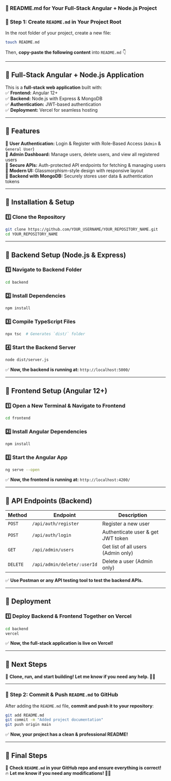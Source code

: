 ### **🚀 README.md for Your Full-Stack Angular + Node.js Project**  

### **📌 Step 1: Create `README.md` in Your Project Root**  
In the root folder of your project, create a new file:  
```sh
touch README.md
```
Then, **copy-paste the following content** into `README.md` 👇  

---

## **🚀 Full-Stack Angular + Node.js Application**  
This is a **full-stack web application** built with:  
✅ **Frontend:** Angular 12+  
✅ **Backend:** Node.js with Express & MongoDB  
✅ **Authentication:** JWT-based authentication  
✅ **Deployment:** Vercel for seamless hosting  

---

## **📌 Features**
🔹 **User Authentication:** Login & Register with Role-Based Access (`Admin` & `General User`)  
🔹 **Admin Dashboard:** Manage users, delete users, and view all registered users  
🔹 **Secure APIs:** Auth-protected API endpoints for fetching & managing users  
🔹 **Modern UI:** Glassmorphism-style design with responsive layout  
🔹 **Backend with MongoDB:** Securely stores user data & authentication tokens  

---

## **📌 Installation & Setup**  

### **1️⃣ Clone the Repository**
```sh
git clone https://github.com/YOUR_USERNAME/YOUR_REPOSITORY_NAME.git
cd YOUR_REPOSITORY_NAME
```

---

## **📌 Backend Setup (Node.js & Express)**  
### **1️⃣ Navigate to Backend Folder**  
```sh
cd backend
```

### **2️⃣ Install Dependencies**  
```sh
npm install
```

### **3️⃣ Compile TypeScript Files**  
```sh
npx tsc  # Generates `dist/` folder
```

### **4️⃣ Start the Backend Server**  
```sh
node dist/server.js
```
✅ **Now, the backend is running at:** `http://localhost:5000/`  

---

## **📌 Frontend Setup (Angular 12+)**  
### **1️⃣ Open a New Terminal & Navigate to Frontend**
```sh
cd frontend
```

### **2️⃣ Install Angular Dependencies**
```sh
npm install
```

### **3️⃣ Start the Angular App**
```sh
ng serve --open
```
✅ **Now, the frontend is running at:** `http://localhost:4200/`  

---

## **📌 API Endpoints (Backend)**
| Method | Endpoint              | Description |
|--------|----------------------|-------------|
| `POST` | `/api/auth/register`  | Register a new user |
| `POST` | `/api/auth/login`     | Authenticate user & get JWT token |
| `GET`  | `/api/admin/users`    | Get list of all users (Admin only) |
| `DELETE` | `/api/admin/delete/:userId` | Delete a user (Admin only) |

✅ **Use Postman or any API testing tool to test the backend APIs.**  

---

## **📌 Deployment**
### **1️⃣ Deploy Backend & Frontend Together on Vercel**
```sh
cd backend
vercel
```
✅ **Now, the full-stack application is live on Vercel!**  

---

## **🚀 Next Steps**
🎯 **Clone, run, and start building! Let me know if you need any help. 🚀💪**  

---

### **📌 Step 2: Commit & Push `README.md` to GitHub**
After adding the `README.md` file, **commit and push it to your repository**:  
```sh
git add README.md
git commit -m "Added project documentation"
git push origin main
```
✅ **Now, your project has a clean & professional README!**  

---

## **🚀 Final Steps**
🎯 **Check `README.md` in your GitHub repo and ensure everything is correct!**  
🔥 **Let me know if you need any modifications! 🚀💪**
